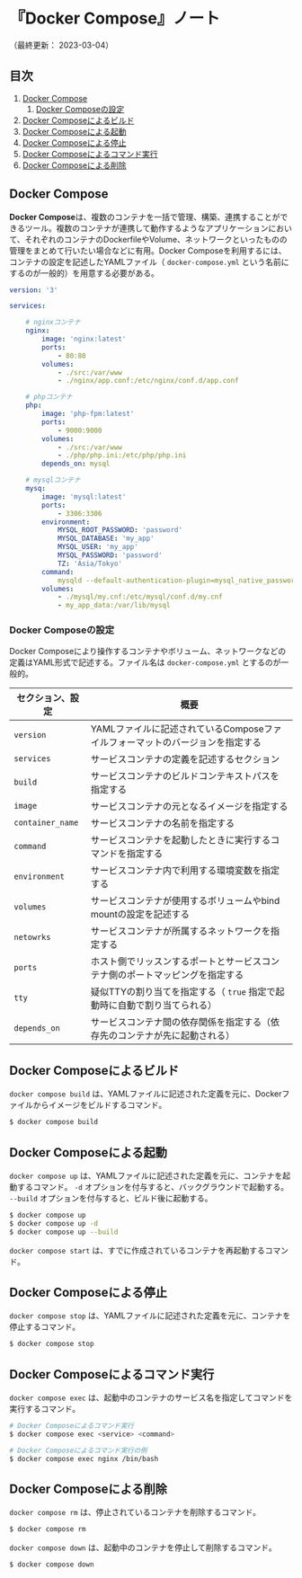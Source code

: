 # 『Docker Compose』ノート

（最終更新： 2023-03-04）


## 目次

1. [Docker Compose](#docker-compose)
	1. [Docker Composeの設定](#docker-composeの設定)
1. [Docker Composeによるビルド](#docker-composeによるビルド)
1. [Docker Composeによる起動](#docker-composeによる起動)
1. [Docker Composeによる停止](#docker-composeによる停止)
1. [Docker Composeによるコマンド実行](#docker-composeによるコマンド実行)
1. [Docker Composeによる削除](#docker-composeによる削除)


## Docker Compose

**Docker Compose**は、複数のコンテナを一括で管理、構築、連携することができるツール。複数のコンテナが連携して動作するようなアプリケーションにおいて、それぞれのコンテナのDockerfileやVolume、ネットワークといったものの管理をまとめて行いたい場合などに有用。Docker Composeを利用するには、コンテナの設定を記述したYAMLファイル（ `docker-compose.yml` という名前にするのが一般的）を用意する必要がある。

```yaml
version: '3'

services:

    # nginxコンテナ
    nginx:
        image: 'nginx:latest'
        ports:
            - 80:80
        volumes:
            - ./src:/var/www
            - ./nginx/app.conf:/etc/nginx/conf.d/app.conf

    # phpコンテナ
    php:
        image: 'php-fpm:latest'
        ports:
            - 9000:9000
        volumes:
            - ./src:/var/www
            - ./php/php.ini:/etc/php/php.ini
        depends_on: mysql

    # mysqlコンテナ
    mysq:
        image: 'mysql:latest'
        ports:
            - 3306:3306
        environment:
            MYSQL_ROOT_PASSWORD: 'password'
            MYSQL_DATABASE: 'my_app'
            MYSQL_USER: 'my_app'
            MYSQL_PASSWORD: 'password'
            TZ: 'Asia/Tokyo'
        command:
            mysqld --default-authentication-plugin=mysql_native_password
        volumes:
            - ./mysql/my.cnf:/etc/mysql/conf.d/my.cnf
            - my_app_data:/var/lib/mysql
```

### Docker Composeの設定

Docker Composeにより操作するコンテナやボリューム、ネットワークなどの定義はYAML形式で記述する。ファイル名は `docker-compose.yml` とするのが一般的。

| セクション、設定 | 概要                                                                          |
| ---------------- | ----------------------------------------------------------------------------- |
| `version`        | YAMLファイルに記述されているComposeファイルフォーマットのバージョンを指定する |
| `services`       | サービスコンテナの定義を記述するセクション                                    |
| `build`          | サービスコンテナのビルドコンテキストパスを指定する                            |
| `image`          | サービスコンテナの元となるイメージを指定する                                  |
| `container_name` | サービスコンテナの名前を指定する                                              |
| `command`        | サービスコンテナを起動したときに実行するコマンドを指定する                    |
| `environment`    | サービスコンテナ内で利用する環境変数を指定する                                |
| `volumes`        | サービスコンテナが使用するボリュームやbind mountの設定を記述する              |
| `netowrks`       | サービスコンテナが所属するネットワークを指定する                              |
| `ports`          | ホスト側でリッスンするポートとサービスコンテナ側のポートマッピングを指定する  |
| `tty`            | 疑似TTYの割り当てを指定する（ `true` 指定で起動時に自動で割り当てられる）     |
| `depends_on`     | サービスコンテナ間の依存関係を指定する（依存先のコンテナが先に起動される）    |


## Docker Composeによるビルド

`docker compose build` は、YAMLファイルに記述された定義を元に、Dockerファイルからイメージをビルドするコマンド。

```sh
$ docker compose build
```


## Docker Composeによる起動

`docker compose up` は、YAMLファイルに記述された定義を元に、コンテナを起動するコマンド。 `-d` オプションを付与すると、バックグラウンドで起動する。 `--build` オプションを付与すると、ビルド後に起動する。

```sh
$ docker compose up
$ docker compose up -d
$ docker compose up --build
```

`docker compose start` は、すでに作成されているコンテナを再起動するコマンド。


## Docker Composeによる停止

`docker compose stop` は、YAMLファイルに記述された定義を元に、コンテナを停止するコマンド。

```sh
$ docker compose stop
```


## Docker Composeによるコマンド実行

`docker compose exec` は、起動中のコンテナのサービス名を指定してコマンドを実行するコマンド。

```sh
# Docker Composeによるコマンド実行
$ docker compose exec <service> <command>

# Docker Composeによるコマンド実行の例
$ docker compose exec nginx /bin/bash
```


## Docker Composeによる削除

`docker compose rm` は、停止されているコンテナを削除するコマンド。

```sh
$ docker compose rm
```

`docker compose down` は、起動中のコンテナを停止して削除するコマンド。

```sh
$ docker compose down
```
